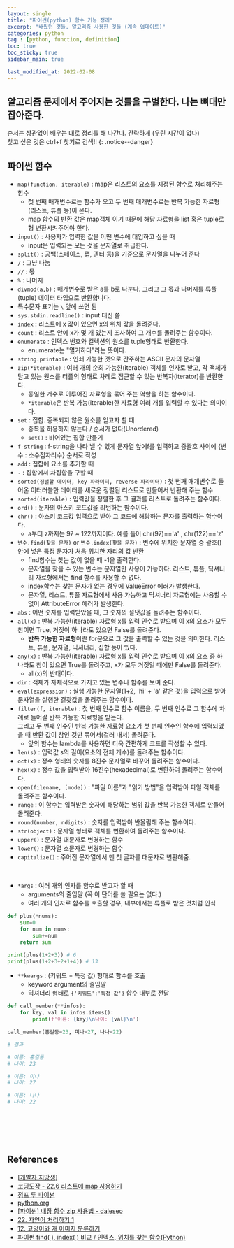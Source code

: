 ```yaml
---
layout: single
title: "파이썬(python) 함수 기능 정리"
excerpt: "배웠던 것들. 알고리즘 사용한 것들 (계속 업데이트)"
categories: python
tag : [python, function, definition]
toc: true
toc_sticky: true
sidebar_main: true

last_modified_at: 2022-02-08
---
```


## 알고리즘 문제에서 주어지는 것들을 구별한다. 나는 뼈대만 잡아준다.

순서는 상관없이 배우는 대로 정리를 해 나간다. 간략하게 (우린 시간이 없다)<br>
찾고 싶은 것은 ctrl+f 찾기로 검색!!
{: .notice--danger}

## 파이썬 함수

- `map(function, iterable)` : map은 리스트의 요소를 지정된 함수로 처리해주는 함수
  - 첫 번째 매개변수로는 함수가 오고 두 번째 매개변수로는 반복 가능한 자료형(리스트, 튜플 등)이 온다.
  - map 함수의 반환 값은 map객체 이기 때문에 해당 자료형을 list 혹은 tuple로 형 변환시켜주어야 한다.
- `input()` : 사용자가 입력한 값을 어떤 변수에 대입하고 싶을 때
  - input은 입력되는 모든 것을 문자열로 취급한다.
- `split()` : 공백(스페이스, 탭, 엔터 등)을 기준으로 문자열을 나누어 준다
- `/` : 그냥 나눔 
- `//` : 몫
- `%` : 나머지
- `divmod(a,b)` : 매개변수로 받은 a를 b로 나눈다. 그리고 그 몫과 나머지를 튜플(tuple) 데이터 타입으로 반환합니다.
- 특수문자 표기는 `\` 앞에 쓰면 됨
- `sys.stdin.readline()` : input 대신 씀
- `index` : 리스트에 x 값이 있으면 x의 위치 값을 돌려준다.
- `count` : 리스트 안에 x가 몇 개 있는지 조사하여 그 개수를 돌려주는 함수이다.
- `enumerate` : 인덱스 번호와 컬렉션의 원소를 tuple형태로 반환한다.
  - enumerate는 "열거하다"라는 뜻이다.
- `string.printable` : 인쇄 가능한 것으로 간주하는 ASCII 문자의 문자열
- `zip(*iterable)` : 여러 개의 순회 가능한(iterable) 객체를 인자로 받고, 각 객체가 담고 있는 원소를 터플의 형태로 차례로 접근할 수 있는 반복자(iterator)를 반환한다.
  - 동일한 개수로 이루어진 자료형을 묶어 주는 역할을 하는 함수이다.
  - `*iterable`은 반복 가능(iterable)한 자료형 여러 개를 입력할 수 있다는 의미이다.
- `set` : 집합. 중복되지 않은 원소를 얻고자 할 때
  - 중복을 허용하지 않는다 / 순서가 없다(Unordered)
  - `set()` : 비어있는 집합 만들기
- `f-string` : f-string을 나타 낼 수 있게 문자열 앞에f를 입력하고 중괄호 사이에 {변수 : 소수점자리수} 순서로 작성
- `add` : 집합에 요소를 추가할 때
- `-` : 집합에서 차집합을 구할 때
- `sorted(정렬할 데이터, key 파라미터, reverse 파라미터)` : 첫 번째 매개변수로 들어온 이터러블한 데이터를 새로운 정렬된 리스트로 만들어서 반환해 주는 함수
- `sorted(iterable)` : 입력값을 정렬한 후 그 결과를 리스트로 돌려주는 함수이다.
- `ord()` : 문자의 아스키 코드값을 리턴하는 함수이다.
- `chr()` : 아스키 코드값 입력으로 받아 그 코드에 해당하는 문자를 출력하는 함수이다.
  - a부터 z까지는 97 ~ 122까지이다. 예를 들어 chr(97)=='a' , chr(122)=='z'
- `변수.find(찾을 문자)` or `변수.index(찾을 문자)` : 변수에 위치한 문자열 중 괄호() 안에 넣은 특정 문자가 처음 위치한 자리의 값 반환
  - find함수는 찾는 값이 없을 때 -1을 출력한다.
  - 문자열을 찾을 수 있는 변수는 문자열만 사용이 가능하다.  리스트, 튜플, 딕셔너리 자료형에서는 find 함수를 사용할 수 없다.
  - index함수는 찾는 문자가 없는 경우에 ValueError 에러가 발생한다.
  - 문자열, 리스트, 튜플 자료형에서 사용 가능하고 딕셔너리 자료형에는 사용할 수 없어 AttributeError 에러가 발생한다.
- `abs` : 어떤 숫자를 입력받았을 때, 그 숫자의 절댓값을 돌려주는 함수이다.
- `all(x)` : 반복 가능한(iterable) 자료형 x를 입력 인수로 받으며 이 x의 요소가 모두 참이면 True, 거짓이 하나라도 있으면 False를 돌려준다.
  - **반복 가능한 자료형**이란 for문으로 그 값을 출력할 수 있는 것을 의미한다. 리스트, 튜플, 문자열, 딕셔너리, 집합 등이 있다.
- `any(x)` : 반복 가능한(iterable) 자료형 x를 입력 인수로 받으며 이 x의 요소 중 하나라도 참이 있으면 True를 돌려주고, x가 모두 거짓일 때에만 False를 돌려준다. 
  - all(x)의 반대이다.
- `dir` : 객체가 자체적으로 가지고 있는 변수나 함수를 보여 준다. 
- `eval(expression)` : 실행 가능한 문자열(1+2, 'hi' + 'a' 같은 것)을 입력으로 받아 문자열을 실행한 결괏값을 돌려주는 함수이다.
- `filter(f, iterable)` : 첫 번째 인수로 함수 이름을, 두 번째 인수로 그 함수에 차례로 들어갈 반복 가능한 자료형을 받는다.<br>그리고 두 번째 인수인 반복 가능한 자료형 요소가 첫 번째 인수인 함수에 입력되었을 때 반환 값이 참인 것만 묶어서(걸러 내서) 돌려준다.
  - 앞의 함수는 lambda를 사용하면 더욱 간편하게 코드를 작성할 수 있다.
- `len(s)` : 입력값 s의 길이(요소의 전체 개수)를 돌려주는 함수이다.
- `oct(x)` : 정수 형태의 숫자를 8진수 문자열로 바꾸어 돌려주는 함수이다.
- `hex(x)` : 정수 값을 입력받아 16진수(hexadecimal)로 변환하여 돌려주는 함수이다.
- `open(filename, [mode])` :  "파일 이름"과 "읽기 방법"을 입력받아 파일 객체를 돌려주는 함수이다. 
- `range` : 이 함수는 입력받은 숫자에 해당하는 범위 값을 반복 가능한 객체로 만들어 돌려준다.
- `round(number, ndigits)` : 숫자를 입력받아 반올림해 주는 함수이다.
- `str(object)` : 문자열 형태로 객체를 변환하여 돌려주는 함수이다.
- `upper()` : 문자열 대문자로 변경하는 함수
- `lower()` : 문자열 소문자로 변경하는 함수
- `capitalize()` : 주어진 문자열에서 맨 첫 글자를 대문자로 변환해줌.

<br>

- `*args` : 여러 개의 인자를 함수로 받고자 할 때
  - arguments의 줄임말 (꼭 이 단어를 쓸 필요는 없다.)
  - 여러 개의 인자로 함수를 호출할 경우, 내부에서는 튜플로 받은 것처럼 인식

```python
def plus(*nums):
    sum=0
    for num in nums:
        sum+=num
    return sum

print(plus(1+2+3)) # 6
print(plus(1+2+3+2+1+4)) # 13
```

- `**kwargs` : (키워드 = 특정 값) 형태로 함수를 호출
  - keyword argument의 줄임말
  - 딕셔너리 형태로 `{'키워드':'특정 값'}` 함수 내부로 전달

```python
def call_member(**infos):
    for key, val in infos.items():
        print(f'이름: {key}\n나이: {val}\n')

call_member(홍길동=23, 미나=27, 나나=22)

# 결과

# 이름: 홍길동
# 나이: 23

# 이름: 미나
# 나이: 27

# 이름: 나나
# 나이: 22
```

<br>
<br>
<br>
<br>

## References 

- [[개발자 지망생]](https://blockdmask.tistory.com/531 )
- [코딩도장 - 22.6 리스트에 map 사용하기](https://dojang.io/mod/page/view.php?id=2286)
- [점프 투 파이썬](https://wikidocs.net/25)
- [python.org](https://docs.python.org/ko/3/library/string.html)
- [[파이썬] 내장 함수 zip 사용법 - daleseo](https://www.daleseo.com/python-zip/)
- [22. 자연어 처리하기 1](https://codetorial.net/tensorflow/natural_language_processing_in_tensorflow_01.html)
- [12. 고양이와 개 이미지 분류하기](https://codetorial.net/tensorflow/classifying_the_cats_and_dogs.html)
- [파이썬 find( ), index( ) 비교 / 인덱스, 위치를 찾는 함수(Python)](https://ooyoung.tistory.com/78)